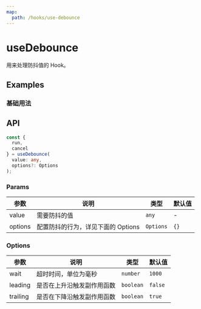 ```yaml
---
map:
  path: /hooks/use-debounce
---
```


# useDebounce

用来处理防抖值的 Hook。

## Examples

### 基础用法

<demo src="./demo/demo.vue"
  language="vue"
  title="基础用法"
  desc="DebouncedValue 只会在输入结束 500ms 后变化。">
</demo>

## API

```typescript
const {
  run,
  cancel
} = useDebounce(
  value: any,
  options?: Options
);
```

### Params

| 参数    | 说明                               | 类型      | 默认值 |
| ------- | ---------------------------------- | --------- | ------ |
| value   | 需要防抖的值                       | `any`     | -      |
| options | 配置防抖的行为，详见下面的 Options | `Options` | `{}`   |

### Options

| 参数     | 说明                       | 类型      | 默认值  |
| -------- | -------------------------- | --------- | ------- |
| wait     | 超时时间，单位为毫秒       | `number`  | `1000`  |
| leading  | 是否在上升沿触发副作用函数 | `boolean` | `false` |
| trailing | 是否在下降沿触发副作用函数 | `boolean` | `true`  |

